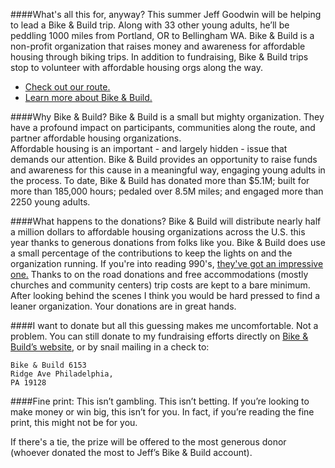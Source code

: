 ####What's all this for, anyway?
This summer Jeff Goodwin will be helping to lead a Bike & Build trip.  Along with 33 other young adults, he’ll be peddling 1000 miles from Portland, OR to Bellingham WA. Bike & Build is a non-profit organization that raises money and awareness for affordable housing through biking trips. In addition to fundraising, Bike & Build trips stop to volunteer with affordable housing orgs along the way.

 * <a href=http://www.driftwest.org/>Check out our
route. </a>
 * <a href=http://www.bikeandbuild.org/cms/content/view/32/49/>Learn more about
Bike & Build.</a> 


####Why Bike & Build?
Bike & Build is a small but mighty organization.  They have a profound impact on participants, communities along the route, and partner affordable housing organizations.  
Affordable housing is an important - and largely hidden - issue that demands our attention.  Bike & Build provides an opportunity to raise funds and awareness for this cause in a meaningful way, engaging young adults in the process. 
To date, Bike & Build has donated more than $5.1M; built for more than 185,000 hours; pedaled over 8.5M miles; and engaged more than 2250 young adults.



####What happens to the donations?
Bike & Build will distribute
nearly half a million dollars to affordable housing organizations across the
U.S. this year thanks to generous donations from folks like you.  Bike & Build
does use a small percentage of the contributions to keep the lights on and the
organization running.  If you're into reading 990's, <a
href="http://www.bikeandbuild.org/cms/content/view/9184/368/"> they've got an
impressive one.</a>   Thanks to on the road donations and free accommodations
(mostly churches and community centers) trip costs are kept to a bare minimum.
After looking behind the scenes I think you would be hard pressed to find a
leaner organization.  Your donations are in great hands. 


####I want to donate but all this guessing makes me uncomfortable.
Not a problem.  You can still donate to my fundraising efforts directly on
<a href="http://bikeandbuild.org/rider/7760">Bike &amp; Build&rsquo;s website</a>, or by snail mailing in a check to: 

    Bike & Build 6153
    Ridge Ave Philadelphia,
    PA 19128

####Fine print: 
This isn&rsquo;t gambling. This isn&rsquo;t betting. If you&rsquo;re looking to make money or win big, this isn&rsquo;t for you. In fact, if you&rsquo;re reading the fine print, this might not be for you.

If there's a tie, the prize will be offered to the most generous donor (whoever donated the most to Jeff&rsquo;s Bike  &amp; Build account).

